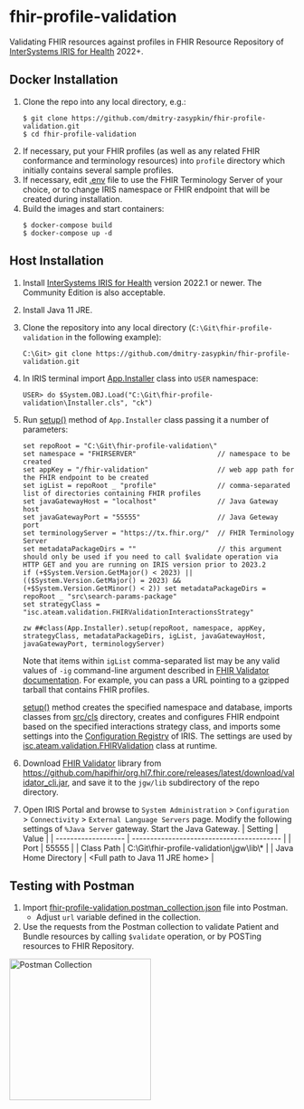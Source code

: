 # fhir-profile-validation
Validating FHIR resources against profiles in FHIR Resource Repository of [InterSystems IRIS for Health](https://docs.intersystems.com/irisforhealthlatest/csp/docbook/DocBook.UI.Page.cls) 2022+.

## Docker Installation
1. Clone the repo into any local directory, e.g.:
	```
	$ git clone https://github.com/dmitry-zasypkin/fhir-profile-validation.git
	$ cd fhir-profile-validation
	```
2. If necessary, put your FHIR profiles (as well as any related FHIR conformance and terminology resources) into ```profile``` directory which initially contains several sample profiles.
3. If necessary, edit [.env](../main/.env) file to use the FHIR Terminology Server of your choice, or to change IRIS namespace or FHIR endpoint that will be created during installation.
4. Build the images and start containers: 
	```
	$ docker-compose build
	$ docker-compose up -d
	```

## Host Installation
1. Install [InterSystems IRIS for Health](https://docs.intersystems.com/irisforhealthlatest/csp/docbook/DocBook.UI.Page.cls) version 2022.1 or newer. The Community Edition is also acceptable.
2. Install Java 11 JRE.
3. Clone the repository into any local directory (```C:\Git\fhir-profile-validation``` in the following example):
	```
	C:\Git> git clone https://github.com/dmitry-zasypkin/fhir-profile-validation.git
	```
4. In IRIS terminal import [App.Installer](../main/Installer.cls) class into ```USER``` namespace:
	```
	USER> do $System.OBJ.Load("C:\Git\fhir-profile-validation\Installer.cls", "ck")
	```
5. Run [setup()](../main/Installer.cls#L4) method of ```App.Installer``` class passing it a number of parameters:
	```
	set repoRoot = "C:\Git\fhir-profile-validation\"
	set namespace = "FHIRSERVER"                    // namespace to be created
	set appKey = "/fhir-validation"                 // web app path for the FHIR endpoint to be created
	set igList = repoRoot _ "profile"               // comma-separated list of directories containing FHIR profiles
	set javaGatewayHost = "localhost"               // Java Gateway host
	set javaGatewayPort = "55555"                   // Java Geteway port
	set terminologyServer = "https://tx.fhir.org/"  // FHIR Terminology Server
	set metadataPackageDirs = ""                    // this argument should only be used if you need to call $validate operation via HTTP GET and you are running on IRIS version prior to 2023.2
	if (+$System.Version.GetMajor() < 2023) || (($System.Version.GetMajor() = 2023) && (+$System.Version.GetMinor() < 2)) set metadataPackageDirs = repoRoot _ "src\search-params-package"
	set strategyClass = "isc.ateam.validation.FHIRValidationInteractionsStrategy"
	  
	zw ##class(App.Installer).setup(repoRoot, namespace, appKey, strategyClass, metadataPackageDirs, igList, javaGatewayHost, javaGatewayPort, terminologyServer)
	```
	Note that items within ```igList``` comma-separated list may be any valid values of ```-ig``` command-line argument described in [FHIR Validator documentation](https://confluence.hl7.org/pages/viewpage.action?pageId=35718580#UsingtheFHIRValidator-LoadinganimplementationGuide). For example, you can pass a URL pointing to a gzipped tarball that contains FHIR profiles.
	
	[setup()](../main/Installer.cls#L4) method creates the specified namespace and database, imports classes from [src/cls](../main/src/cls) directory, creates and configures FHIR endpoint based on the specified interactions strategy class, and imports some settings into the [Configuration Registry](https://docs.intersystems.com/irisforhealthlatest/csp/docbook/Doc.View.cls?KEY=HXREG_ch_configuration_registry) of IRIS. The settings are used by [isc.ateam.validation.FHIRValidation](../main/src/cls/isc/ateam/validation/FHIRValidation.cls) class at runtime.

6. Download [FHIR Validator](https://confluence.hl7.org/display/FHIR/Using+the+FHIR+Validator#UsingtheFHIRValidator-Downloadingthevalidator) library from https://github.com/hapifhir/org.hl7.fhir.core/releases/latest/download/validator_cli.jar, and save it to the ```jgw/lib``` subdirectory of the repo directory.
7. Open IRIS Portal and browse to ```System Administration``` > ```Configuration``` > ```Connectivity``` > ```External Language Servers``` page. Modify the following settings of ```%Java Server``` gateway. Start the Java Gateway.
	| Setting             | Value                                     |
	| ------------------- | ----------------------------------------- |
	| Port                | 55555                                     |
	| Class Path          | C:\Git\fhir-profile-validation\jgw\lib\\* |
	| Java Home Directory | <Full path to Java 11 JRE home>           |

## Testing with Postman
1. Import [fhir-profile-validation.postman_collection.json](../main/postman/fhir-profile-validation.postman_collection.json) file into Postman.
	* Adjust ```url``` variable defined in the collection.
2. Use the requests from the Postman collection to validate Patient and Bundle resources by calling ```$validate``` operation, or by POSTing resources to FHIR Repository. 
<p align="left"><img src="https://user-images.githubusercontent.com/13035460/231098465-75b0fa7e-f866-4a84-be9d-02b27b75d73e.png" alt="Postman Collection" width="250"/></p>



